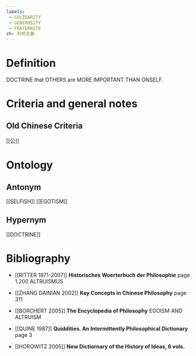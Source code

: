 ```yaml
---
labels: 
 - SOLIDARITY
 - GENEROSITY
 - FRATERNITE
zh: 利他主義
---
```


# Definition
DOCTRINE that OTHERS are MORE IMPORTANT THAN ONSELF.
# Criteria and general notes
## Old Chinese Criteria
[[公]]
# Ontology

## Antonym
[[SELFISH]]
[[EGOTISM]]
## Hypernym
[[DOCTRINE]]
# Bibliography
- [[RITTER 1971-2007]]
**Historisches Woerterbuch der Philosophie** page 1.200
ALTRUISMUS
- [[ZHANG DAINIAN 2002]]
**Key Concepts in Chinese Philosophy** page 311

- [[BORCHERT 2005]]
**The Encyclopedia of Philosophy** 
EGOISM AND ALTRUISM
- [[QUINE 1987]]
**Quiddities. An Intermittently Philosophical Dictionary** page 3

- [[HOROWITZ 2005]]
**New Dictiornary of the History of Ideas, 6 vols.** 
